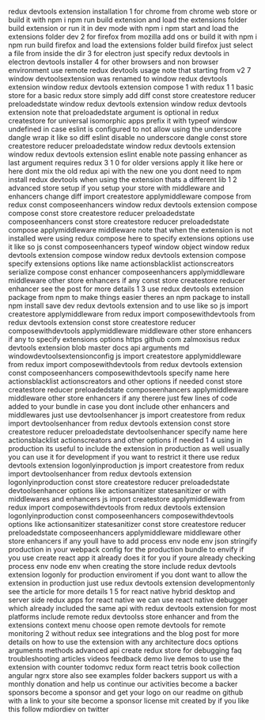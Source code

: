 redux devtools extension installation 1 for chrome from chrome web store or build it with npm i npm run build extension and load the extensions folder build extension or run it in dev mode with npm i npm start and load the extensions folder dev 2 for firefox from mozilla add ons or build it with npm i npm run build firefox and load the extensions folder build firefox just select a file from inside the dir 3 for electron just specify redux devtools in electron devtools installer 4 for other browsers and non browser environment use remote redux devtools usage note that starting from v2 7 window devtoolsextension was renamed to window redux devtools extension window redux devtools extension compose 1 with redux 1 1 basic store for a basic redux store simply add diff const store createstore reducer preloadedstate window redux devtools extension window redux devtools extension note that preloadedstate argument is optional in redux createstore for universal isomorphic apps prefix it with typeof window undefined in case eslint is configured to not allow using the underscore dangle wrap it like so diff eslint disable no underscore dangle const store createstore reducer preloadedstate window redux devtools extension window redux devtools extension eslint enable note passing enhancer as last argument requires redux 3 1 0 for older versions apply it like here or here dont mix the old redux api with the new one you dont need to npm install redux devtools when using the extension thats a different lib 1 2 advanced store setup if you setup your store with middleware and enhancers change diff import createstore applymiddleware compose from redux const composeenhancers window redux devtools extension compose compose const store createstore reducer preloadedstate composeenhancers const store createstore reducer preloadedstate compose applymiddleware middleware note that when the extension is not installed were using redux compose here to specify extensions options use it like so js const composeenhancers typeof window object window redux devtools extension compose window redux devtools extension compose specify extensions options like name actionsblacklist actionscreators serialize compose const enhancer composeenhancers applymiddleware middleware other store enhancers if any const store createstore reducer enhancer see the post for more details 1 3 use redux devtools extension package from npm to make things easier theres an npm package to install npm install save dev redux devtools extension and to use like so js import createstore applymiddleware from redux import composewithdevtools from redux devtools extension const store createstore reducer composewithdevtools applymiddleware middleware other store enhancers if any to specify extensions options https github com zalmoxisus redux devtools extension blob master docs api arguments md windowdevtoolsextensionconfig js import createstore applymiddleware from redux import composewithdevtools from redux devtools extension const composeenhancers composewithdevtools specify name here actionsblacklist actionscreators and other options if needed const store createstore reducer preloadedstate composeenhancers applymiddleware middleware other store enhancers if any therere just few lines of code added to your bundle in case you dont include other enhancers and middlewares just use devtoolsenhancer js import createstore from redux import devtoolsenhancer from redux devtools extension const store createstore reducer preloadedstate devtoolsenhancer specify name here actionsblacklist actionscreators and other options if needed 1 4 using in production its useful to include the extension in production as well usually you can use it for development if you want to restrict it there use redux devtools extension logonlyinproduction js import createstore from redux import devtoolsenhancer from redux devtools extension logonlyinproduction const store createstore reducer preloadedstate devtoolsenhancer options like actionsanitizer statesanitizer or with middlewares and enhancers js import createstore applymiddleware from redux import composewithdevtools from redux devtools extension logonlyinproduction const composeenhancers composewithdevtools options like actionsanitizer statesanitizer const store createstore reducer preloadedstate composeenhancers applymiddleware middleware other store enhancers if any youll have to add process env node env json stringify production in your webpack config for the production bundle to envify if you use create react app it already does it for you if youre already checking process env node env when creating the store include redux devtools extension logonly for production enviroment if you dont want to allow the extension in production just use redux devtools extension developmentonly see the article for more details 1 5 for react native hybrid desktop and server side redux apps for react native we can use react native debugger which already included the same api with redux devtools extension for most platforms include remote redux devtoolss store enhancer and from the extensions context menu choose open remote devtools for remote monitoring 2 without redux see integrations and the blog post for more details on how to use the extension with any architecture docs options arguments methods advanced api create redux store for debugging faq troubleshooting articles videos feedback demo live demos to use the extension with counter todomvc redux form react tetris book collection angular ngrx store also see examples folder backers support us with a monthly donation and help us continue our activities become a backer sponsors become a sponsor and get your logo on our readme on github with a link to your site become a sponsor license mit created by if you like this follow mdiordiev on twitter